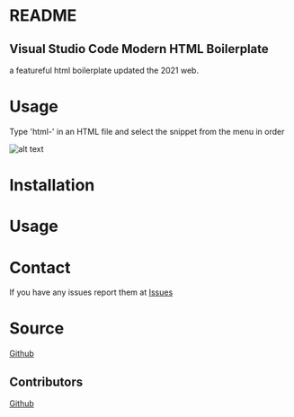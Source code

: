 # README

## Visual Studio Code Modern HTML Boilerplate
 
a featureful html boilerplate updated the 2021 web.

# Usage
Type 'html-' in an HTML file and select the snippet from the menu in order

![alt text](https://.gif "usage preview")

# Installation

 
# Usage

 
# Contact
If you have any issues report them at [Issues](https://github.com/remyhunt/vsc_html_modern/issues)

# Source
[Github](https://github.com/remyhunt/vsc_html_modern/)

## Contributors

[Github](https://github.com/remyhunt/)
